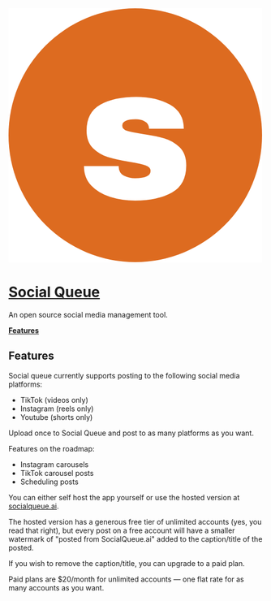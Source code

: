 <a href="https://socialqueue.ai">
  <img alt="Social Queue" src=https://github.com/YourAverageTechBro/social-queue/raw/main/public/logo.png">
  <h1>Social Queue</h1>
</a>

<p> An open source social media management tool.</p>

<p>
  <a href="#features"><strong>Features</strong></a>
</p>

## Features

Social queue currently supports posting to the following social media platforms:

- TikTok (videos only)
- Instagram (reels only)
- Youtube (shorts only)

Upload once to Social Queue and post to as many platforms as you want.

Features on the roadmap:


- Instagram carousels
- TikTok carousel posts
- Scheduling posts

You can either self host the app yourself or use the hosted version at [socialqueue.ai](https://socialqueue.ai).

The hosted version has a generous free tier of unlimited accounts (yes, you read that right), but every post on a free account will have a smaller watermark of "posted from SocialQueue.ai" added to the caption/title of the posted.

If you wish to remove the caption/title, you can upgrade to a paid plan.

Paid plans are $20/month for unlimited accounts — one flat rate for as many accounts as you want.